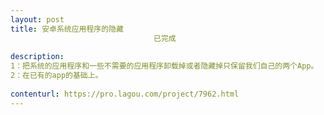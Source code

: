 ```yaml
---                
layout: post       
title: 安卓系统应用程序的隐藏
                                已完成
           
description: 
1：把系统的应用程序和一些不需要的应用程序卸载掉或者隐藏掉只保留我们自己的两个App。
2：在已有的app的基础上。
     
contenturl: https://pro.lagou.com/project/7962.html      
---                 
```

